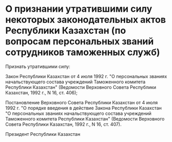 # О признании утратившими силу некоторых законодательных актов Республики Казахстан (по вопросам персональных званий сотрудников таможенных служб)

Признать утратившими силу:

Закон Республики Казахстан от 4 июля 1992 г. "О персональных званиях начальствующего состава учреждений Таможенного комитета Республики Казахстан" (Ведомости Верховного Совета Республики Казахстан, 1992 г., N 16, ст. 406);

Постановление Верховного Совета Республики Казахстан от 4 июля 1992 г. "О порядке введения в действие Закона Республики Казахстан "О персональных званиях начальствующего состава учреждений Таможенного комитета Республики Казахстан" (Ведомости Верховного Совета Республики Казахстан, 1992 г., N 16, ст. 407).

Президент Республики Казахстан


